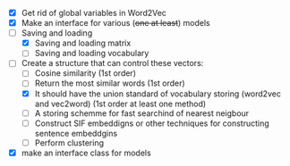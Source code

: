 - [x] Get rid of global variables in Word2Vec
- [x] Make an interface for various (~~one at least~~) models
- [ ] Saving and loading
    - [x] Saving and loading matrix
    - [ ] Saving and loading vocabulary
- [ ] Create a structure that can control these vectors:
    - [ ] Cosine similarity (1st order)
    - [ ] Return the most similar words (1st order)
    - [x] It should have the union standard of vocabulary storing (word2vec and vec2word) (1st order at least one method)
    - [ ] A storing schemme for fast searchind of nearest neigbour 
    - [ ] Construct SIF embeddigns or other techniques for constructing sentence embeddgins
    - [ ] Perform clustering

- [x] make an interface class for models
